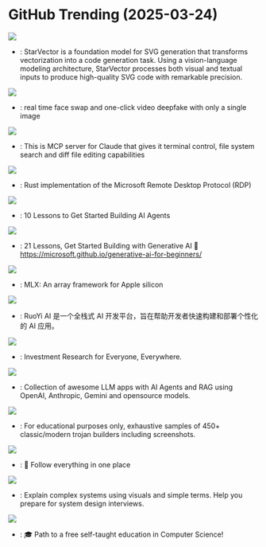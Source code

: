 # GitHub Trending (2025-03-24)

![](https://img.shields.io/badge/Python-New%20568-green?style=flat-square&logo=appveyor)
- [](https://github.comundefined): StarVector is a foundation model for SVG generation that transforms vectorization into a code generation task. Using a vision-language modeling architecture, StarVector processes both visual and textual inputs to produce high-quality SVG code with remarkable precision.

![](https://img.shields.io/badge/Python-New%201-green?style=flat-square&logo=appveyor)
- [](https://github.comundefined): real time face swap and one-click video deepfake with only a single image

![](https://img.shields.io/badge/TypeScript-New%20324-green?style=flat-square&logo=appveyor)
- [](https://github.comundefined): This is MCP server for Claude that gives it terminal control, file system search and diff file editing capabilities

![](https://img.shields.io/badge/Rust-New%20461-green?style=flat-square&logo=appveyor)
- [](https://github.comundefined): Rust implementation of the Microsoft Remote Desktop Protocol (RDP)

![](https://img.shields.io/badge/Jupyter%20Notebook-New%20779-green?style=flat-square&logo=appveyor)
- [](https://github.comundefined): 10 Lessons to Get Started Building AI Agents

![](https://img.shields.io/badge/Jupyter%20Notebook-New%20119-green?style=flat-square&logo=appveyor)
- [](https://github.comundefined): 21 Lessons, Get Started Building with Generative AI 🔗 https://microsoft.github.io/generative-ai-for-beginners/

![](https://img.shields.io/badge/C%2B%2B-New%2047-green?style=flat-square&logo=appveyor)
- [](https://github.comundefined): MLX: An array framework for Apple silicon

![](https://img.shields.io/badge/Java-New%20480-green?style=flat-square&logo=appveyor)
- [](https://github.comundefined): RuoYi AI 是一个全栈式 AI 开发平台，旨在帮助开发者快速构建和部署个性化的 AI 应用。

![](https://img.shields.io/badge/Python-New%20431-green?style=flat-square&logo=appveyor)
- [](https://github.comundefined): Investment Research for Everyone, Everywhere.

![](https://img.shields.io/badge/Python-New%20442-green?style=flat-square&logo=appveyor)
- [](https://github.comundefined): Collection of awesome LLM apps with AI Agents and RAG using OpenAI, Anthropic, Gemini and opensource models.

![](https://img.shields.io/badge/none-New%20160-green?style=flat-square&logo=appveyor)
- [](https://github.comundefined): For educational purposes only, exhaustive samples of 450+ classic/modern trojan builders including screenshots.

![](https://img.shields.io/badge/TypeScript-New%20254-green?style=flat-square&logo=appveyor)
- [](https://github.comundefined): 🧡 Follow everything in one place

![](https://img.shields.io/badge/none-New%20382-green?style=flat-square&logo=appveyor)
- [](https://github.comundefined): Explain complex systems using visuals and simple terms. Help you prepare for system design interviews.

![](https://img.shields.io/badge/HTML-New%20171-green?style=flat-square&logo=appveyor)
- [](https://github.comundefined): 🎓 Path to a free self-taught education in Computer Science!

